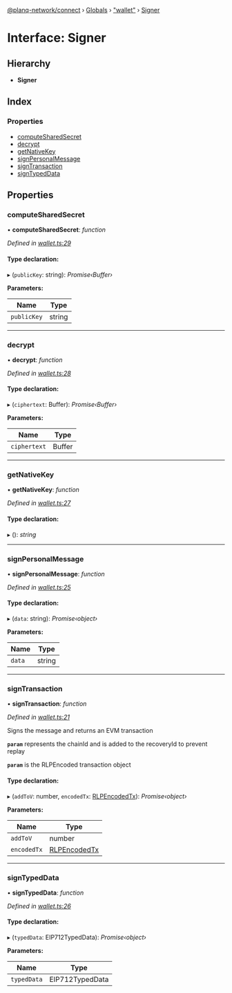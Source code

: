 [@planq-network/connect](../README.md) › [Globals](../globals.md) › ["wallet"](../modules/_wallet_.md) › [Signer](_wallet_.signer.md)

# Interface: Signer

## Hierarchy

* **Signer**

## Index

### Properties

* [computeSharedSecret](_wallet_.signer.md#computesharedsecret)
* [decrypt](_wallet_.signer.md#decrypt)
* [getNativeKey](_wallet_.signer.md#getnativekey)
* [signPersonalMessage](_wallet_.signer.md#signpersonalmessage)
* [signTransaction](_wallet_.signer.md#signtransaction)
* [signTypedData](_wallet_.signer.md#signtypeddata)

## Properties

###  computeSharedSecret

• **computeSharedSecret**: *function*

*Defined in [wallet.ts:29](https://github.com/planq-network/planq-sdk/blob/master/packages/sdk/connect/src/wallet.ts#L29)*

#### Type declaration:

▸ (`publicKey`: string): *Promise‹Buffer›*

**Parameters:**

Name | Type |
------ | ------ |
`publicKey` | string |

___

###  decrypt

• **decrypt**: *function*

*Defined in [wallet.ts:28](https://github.com/planq-network/planq-sdk/blob/master/packages/sdk/connect/src/wallet.ts#L28)*

#### Type declaration:

▸ (`ciphertext`: Buffer): *Promise‹Buffer›*

**Parameters:**

Name | Type |
------ | ------ |
`ciphertext` | Buffer |

___

###  getNativeKey

• **getNativeKey**: *function*

*Defined in [wallet.ts:27](https://github.com/planq-network/planq-sdk/blob/master/packages/sdk/connect/src/wallet.ts#L27)*

#### Type declaration:

▸ (): *string*

___

###  signPersonalMessage

• **signPersonalMessage**: *function*

*Defined in [wallet.ts:25](https://github.com/planq-network/planq-sdk/blob/master/packages/sdk/connect/src/wallet.ts#L25)*

#### Type declaration:

▸ (`data`: string): *Promise‹object›*

**Parameters:**

Name | Type |
------ | ------ |
`data` | string |

___

###  signTransaction

• **signTransaction**: *function*

*Defined in [wallet.ts:21](https://github.com/planq-network/planq-sdk/blob/master/packages/sdk/connect/src/wallet.ts#L21)*

Signs the message and returns an EVM transaction

**`param`** represents the chainId and is added to the recoveryId to prevent replay

**`param`** is the RLPEncoded transaction object

#### Type declaration:

▸ (`addToV`: number, `encodedTx`: [RLPEncodedTx](_types_.rlpencodedtx.md)): *Promise‹object›*

**Parameters:**

Name | Type |
------ | ------ |
`addToV` | number |
`encodedTx` | [RLPEncodedTx](_types_.rlpencodedtx.md) |

___

###  signTypedData

• **signTypedData**: *function*

*Defined in [wallet.ts:26](https://github.com/planq-network/planq-sdk/blob/master/packages/sdk/connect/src/wallet.ts#L26)*

#### Type declaration:

▸ (`typedData`: EIP712TypedData): *Promise‹object›*

**Parameters:**

Name | Type |
------ | ------ |
`typedData` | EIP712TypedData |
